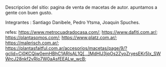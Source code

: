 Descripcion del sitio: pagina de venta de macetas de autor. apuntamos a gente con buen gusto.

Integrantes : Santiago Danibele, Pedro Ytsma, Joaquin Spuches.


refes:
https://www.metrocuadradocasa.com/;
https://www.dafiti.com.ar/;
https://plantasomos.com/;
https://www.platz.com.ar/;
https://malerisch.com.ar/;
https://plantasfaitful.com.ar/accesorios/macetas/page/9/?gclid=Cj0KCQjw0emHBhC1ARIsAL1Q[…]MdHlJ3jpOs2ZyoZryesEKr5Ix_SWWrcJ28nkf2vRIo7W0aAsfEEALw_wcB;

